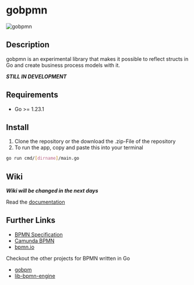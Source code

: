 # gobpmn

![gobpmn](https://github.com/deemount/gobpmn/docs/img/header.webp "a gopher in front of business model")

## Description

gobpmn is an experimental library that makes it possible to reflect structs in Go and create business process models with it.

***STILL IN DEVELOPMENT***

## Requirements

* Go >= 1.23.1

## Install

1. Clone the repository or the download the .zip-File of the repository
2. To run the app, copy and paste this into your terminal

```bash
go run cmd/[dirname]/main.go
```

## Wiki

***Wiki will be changed in the next days***

Read the [documentation](https://github.com/deemount/gobpmn/wiki)

## Further Links

* [BPMN Specification](https://www.omg.org/spec/BPMN)
* [Camunda BPMN](https://camunda.com/bpmn/)
* [bpmn.io](https://bpmn.io/)

Checkout the other projects for BPMN written in Go

* [gobpm](https://github.com/dr-dobermann/gobpm)
* [lib-bpmn-engine](https://github.com/nitram509/lib-bpmn-engine)
